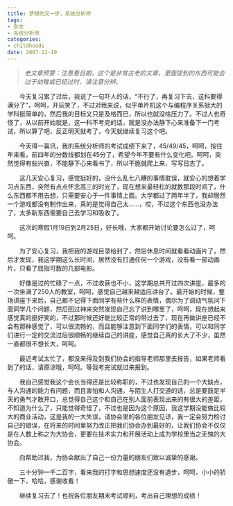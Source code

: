 ```yaml
---
title: 梦想的又一步，系统分析师
tags:
- 杂文
- 系统分析师
categories:
- childhoods
date: 2007-12-19
---
```


> *老文章预警：注意看日期，这个是非常古老的文章，里面提到的东西可能会过于幼稚或已经过时，请注意分辨。*

　　今天复习累了过后，我说了一句吓人的话，“不行了，再复习下去，这科要得满分了”，呵呵，开玩笑了，不过对我来说，似乎单片机这个与编程序关系挺大的学科挺简单的，然后我的目标又只是及格而已，所以也就没啥压力了。不过人也奇怪了，从以前开始就是，这一科不考完的话，就是没办法静下心来准备下一门考试，所以算了吧，反正明天就考了，今天就继续复习这个吧。

　　今天得一喜讯，我的系统分析师的考试成绩下来了，45/49/45，呵呵，按往年来看，前四年的分数线都划在45分了，希望今年不要有什么变化吧。呵呵，突然觉得有些兴奋，不能静下心来看书了，所以干脆就爬上来，写写日志了。

　　这几天安心复习，感觉挺好的，没什么乱七八糟的事情耽误，就安心的想着学习点东西，突然有点点怀念高三的时光了，现在想来最轻松的就数那段时间了，什么东西都不用去想，只需要安心于一件事情上面。大学都过了两年半了，我却居然一个游戏都没有制作出来，真的是觉得自己太……，哎，不过这个东西也没办法了，太多新东西需要自己去学习和吸收了。

　　这次的寒假1月19日到2月25日，好长哦，大家都开始讨论要怎么过了，呵呵。

　　为了安心复习，我把我的游戏目录给封了，然后休息时间就看看动画片了，然后才发现，我这学期这么长时间，居然没有打通任何一个游戏，没有看一部动画片，只看了屈指可数的几部电影。

　　好像是过的忙碌了一点，不过收获也不小，这学期总共开过四次讲座，最多的一次坐满了250人的教室，呵呵，感觉自己越来越适应讲台了。最开始的时候，整场讲座下来后，自己都不记得下面同学有些什么样的表情，偶尔为了调动气氛问下面同学几个问题，然后回过神来突然发现自己忘了讲到哪里了，呵呵，现在想起来感觉真的挺好笑的，不过那时候还好能比较正常的带过去了，现在再做讲座已经不会有那种感觉了，可以很流畅的，而且能够注意到下面同学们的表情，可以和同学们进行一定的交流过后很顺畅的继续自己的讲座，感觉自己真的长大了不少，虽然一直都很不想长大，呵呵。

　　最近考试太忙了，都没来得及到我们协会的指导老师那里去报告，如果老师看到了的话，请原谅哦，呵呵。等我考完试就过来报到。

　　我自己感觉我这个会长当得还是比较称职的，不过也发现自己的一个大缺点，与人沟通的能力有问题，而且害怕和人沟通，与陌生人打交道的话，总是要鼓足半天的勇气才敢开口，总觉得自己这个和自己在别人面前表现出来的有很大的差距，不知道为什么了，只能觉得奇怪了，不过也是因为这个原因，我这学期没能做比较大的商业活动，这是我的一大失误，请协会里的各位朋友见谅，我一定会努力检讨自己的错误，在将来的时间里努力改正把我们协会办到最好的，让我们协会不仅仅是在人数上称之为大协会，更要在技术实力和开展活动上成为学校里当之无愧的大协会。

　　向帮助过我，为协会献出了自己一份力量的朋友们致以诚挚的感谢。

　　三十分钟一千二百字，看来我的打字和思想速度还没有退步，呵呵，小小的骄傲一下，哈哈，感谢收看！

　　继续复习去了！也祝各位朋友期末考试顺利，考出自己理想的成绩！
